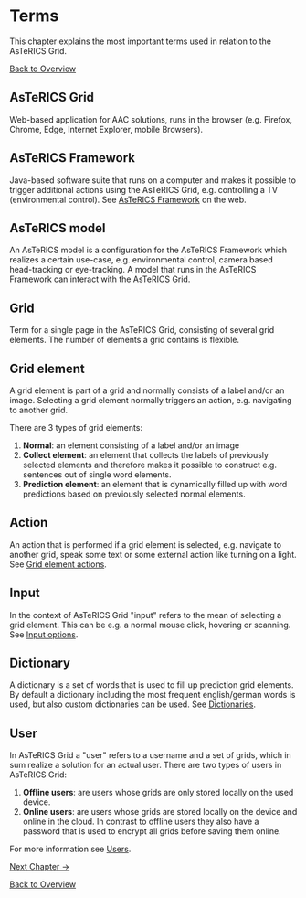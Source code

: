 # Terms

This chapter explains the most important terms used in relation to the AsTeRICS Grid.

[Back to Overview](00_index.md)

## AsTeRICS Grid
Web-based application for AAC solutions, runs in the browser (e.g. Firefox, Chrome, Edge, Internet Explorer, mobile Browsers).

## AsTeRICS Framework
Java-based software suite that runs on a computer and makes it possible to trigger additional actions using the AsTeRICS Grid, e.g. controlling a TV (environmental control). See [AsTeRICS Framework](https://www.asterics.eu/get-started/) on the web.

## AsTeRICS model
An AsTeRICS model is a configuration for the AsTeRICS Framework which realizes a certain use-case, e.g. environmental control, camera based head-tracking or eye-tracking. A model that runs in the AsTeRICS Framework can interact with the AsTeRICS Grid.

## Grid
Term for a single page in the AsTeRICS Grid, consisting of several grid elements. The number of elements a grid contains is flexible.

## Grid element
A grid element is part of a grid and normally consists of a label and/or an image. Selecting a grid element normally triggers an action, e.g. navigating to another grid.

There are 3 types of grid elements:

1. **Normal**: an element consisting of a label and/or an image
1. **Collect element**: an element that collects the labels of previously selected elements and therefore makes it possible to construct e.g. sentences out of single word elements.
1. **Prediction element**: an element that is dynamically filled up with word predictions based on previously selected normal elements.

## Action
An action that is performed if a grid element is selected, e.g. navigate to another grid, speak some text or some external action like turning on a light. See [Grid element actions](05_actions.md).

## Input
In the context of AsTeRICS Grid "input" refers to the mean of selecting a grid element. This can be e.g. a normal mouse click, hovering or scanning. See [Input options](04_input_options.md).

## Dictionary
A dictionary is a set of words that is used to fill up prediction grid elements. By default a dictionary including the most frequent english/german words is used, but also custom dictionaries can be used. See [Dictionaries](06_dictionaries.md).

## User
In AsTeRICS Grid a "user" refers to a username and a set of grids, which in sum realize a solution for an actual user. There are two types of users in AsTeRICS Grid:

1. **Offline users**: are users whose grids are only stored locally on the used device.
1. **Online users**: are users whose grids are stored locally on the device and online in the cloud. In contrast to offline users they also have a password that is used to encrypt all grids before saving them online.

For more information see [Users](06_users.md).

[Next Chapter &#x2192;](02_navigation.md)

[Back to Overview](00_index.md)



